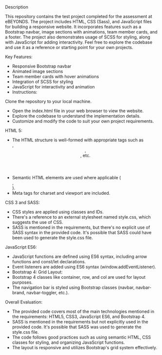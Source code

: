 Description

This repository contains the test project completed for the assessment at eBEYONDS. The project includes HTML, CSS (Sass), and JavaScript files for building a responsive website. It incorporates features such as a Bootstrap navbar, image sections with animations, team member cards, and a footer. The project also demonstrates usage of SCSS for styling, along with JavaScript for adding interactivity. Feel free to explore the codebase and use it as a reference or starting point for your own projects.

Key Features:

- Responsive Bootstrap navbar
- Animated image sections
- Team member cards with hover animations
- Integration of SCSS for styling
- JavaScript for interactivity and animation
- Instructions:

Clone the repository to your local machine.
- Open the index.html file in your web browser to view the website.
- Explore the codebase to understand the implementation details.
- Customize and modify the code to suit your own project requirements.


HTML 5:

- The HTML structure is well-formed with appropriate tags such as <nav>, <header>, <footer>, etc.
- Semantic HTML elements are used where applicable (<nav>, <footer>).
- Meta tags for charset and viewport are included.
  
CSS 3 and SASS:

- CSS styles are applied using classes and IDs.
- There's a reference to an external stylesheet named style.css, which suggests the use of CSS.
- SASS is mentioned in the requirements, but there's no explicit use of SASS syntax in the provided code. It's possible that SASS could have been used to      generate the style.css file.
  
JavaScript ES6:

- JavaScript functions are defined using ES6 syntax, including arrow functions and const/let declarations.
- Event listeners are added using ES6 syntax (window.addEventListener).
- Bootstrap 4: Grid Layout:
- Bootstrap 4 classes like container, row, and col are used for layout purposes.
- The navigation bar is styled using Bootstrap classes (navbar, navbar-brand, navbar-toggler, etc.).
  
Overall Evaluation:

- The provided code covers most of the main technologies mentioned in the requirements: HTML5, CSS3, JavaScript ES6, and Bootstrap 4.
- SASS is mentioned in the requirements but not explicitly used in the provided code. It's possible that SASS was used to generate the style.css file.
- The code follows good practices such as using semantic HTML, CSS classes for styling, and organizing JavaScript functions.
- The layout is responsive and utilizes Bootstrap's grid system effectively.
